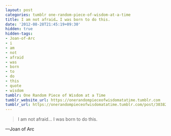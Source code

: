 ```yaml
---
layout: post
categories: tumblr one-random-piece-of-wisdom-at-a-time
title: I am not afraid… I was born to do this.
date: '2012-08-28T21:45:19+09:30'
hidden: true
hidden-tags:
- Joan-of-Arc
- i
- am
- not
- afraid
- was
- born
- to
- do
- this
- quote
- wisdom
tumblr: One Random Piece of Wisdom at a Time
tumblr_website_url: https://onerandompieceofwisdomatatime.tumblr.com
tumblr_url: https://onerandompieceofwisdomatatime.tumblr.com/post/30382319230/i-am-not-afraid-i-was-born-to-do-this
---
```

> I am not afraid… I was born to do this.

—Joan of Arc
